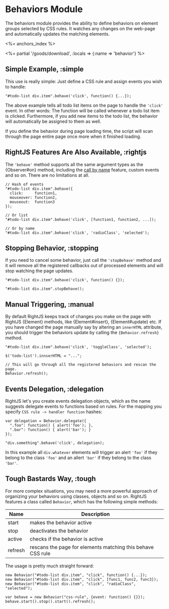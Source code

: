 # Behaviors Module

The behaviors module provides the ability to define behaviors on element groups selected by
CSS rules. It watches any changes on the web-page and automatically updates the matching 
elements.

<%= anchors_index %>

<%= partial '/goods/download', :locals => {:name => 'behavior'} %>

## Simple Example, :simple

This use is really simple: Just define a CSS rule and assign events you wish to handle:

    "#todo-list div.item".behave('click', function() {...});

The above example tells all todo list items on the page to handle the `'click'` event. In
other words: The function will be called whenever a todo list item is clicked. Furthermore,
if you add new items to the todo list, the behavior will automatically be assigned to them
as well.

If you define the behavior during page loading time, the script will scan through the page
entire page once more when it finished loading.

## RightJS Features Are Also Available, :rightjs

The `'behave'` method supports all the same argument types as the {Observer#on} method,
including the [call by name](/tutorials/call-by-name) feature, custom events and so on.
There are no limitations at all.

    // Hash of events
    "#todo-list div.item".behave({
      click:     function1,
      mouseover: function2,
      mouseout:  function3
    });

    // Or list
    "#todo-list div.item".behave('click', [function1, function2, ...]);

    // Or by name
    "#todo-list div.item".behave('click', 'radioClass', 'selected');


## Stopping Behavior, :stopping

If you need to cancel some behavior, just call the `'stopBehave'` method and it will remove all
the registered callbacks out of processed elements and will stop watching the page updates.

    "#todo-list div.item".behave('click', function() {});

    "#todo-list div.item".stopBehave();


## Manual Triggering, :manual

By default RightJS keeps track of changes you make on the page with RightJS {Element} methods, like
{Element#insert}, {Element#update} etc. If you have changed the page manually say by altering an
`innerHTML` attribute, you should trigger the behaviors update by calling the `{Behavior.refresh}`
method.

    "#todo-list div.item".behave('click', 'toggleClass', 'selected');

    $('todo-list').innserHTML = "...";

    // This will go through all the registered behaviors and rescan the page.
    Behavior.refresh();


## Events Delegation, :delegation

RightJS let's you create events delegation objects, which as the name suggests delegate events to
functions based on rules. For the mapping you specify `CSS rule -> handler function` hashes:

    var delegation = Behavior.delegate({
      ".foo": function() { alert('foo'); },
      ".bar": function() { alert('bar'); }
    });

    "div.something".behave('click', delegation);

In this example all `div.whatever` elements will trigger an alert `'foo'` if they belong to the
class `'foo'` and an allert `'bar'` if they belong to the class `'bar'`.


## Tough Bastards Way, :tough

For more complex situations, you may need a more powerful approach of organizing your behaviors
using classes, objects and so on. RightJS features a class called `Behavior`, which has the 
following simple methods:

Name    | Description
--------|------------------------------------------------------------
start   | makes the behavior active
stop    | deactivates the behavior
active  | checks if the behavior is active
refresh | rescans the page for elements matching this behave CSS rule

The usage is pretty much straight forward:

    new Behavior("#todo-list div.item", "click", function() {...});
    new Behavior("#todo-list div.item", "click", [func1, func2, func3]);
    new Behavior("#todo-list div.item", "click", "radioClass", "selected");

    var behave = new Behavior("css-rule", {event: function() {}});
    behave.start().stop().start().refresh();
